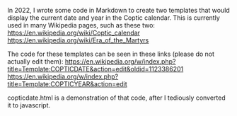 In 2022, I wrote some code in Markdown to create two templates that would display the current date and year in the Coptic calendar. This is currently used in many Wikipedia pages, such as these two:
https://en.wikipedia.org/wiki/Coptic_calendar
https://en.wikipedia.org/wiki/Era_of_the_Martyrs

The code for these templates can be seen in these links (please do not actually edit them):
https://en.wikipedia.org/w/index.php?title=Template:COPTICDATE&action=edit&oldid=1123386201
https://en.wikipedia.org/w/index.php?title=Template:COPTICYEAR&action=edit

copticdate.html is a demonstration of that code, after I tediously converted it to javascript.
